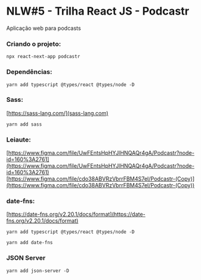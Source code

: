 # NLW#5 - Trilha React JS - Podcastr
Aplicação web para podcasts

### Criando o projeto:
```shell
npx react-next-app podcastr
```

### Dependências:
```shell
yarn add typescript @types/react @types/node -D
```

### Sass:
[https://sass-lang.com/](sass-lang.com)
```shell
yarn add sass
```

### Leiaute:
[https://www.figma.com/file/UwFEntsHpHYJlHNQAQr4gA/Podcastr?node-id=160%3A2761](https://www.figma.com/file/UwFEntsHpHYJlHNQAQr4gA/Podcastr?node-id=160%3A2761)
[https://www.figma.com/file/cdo38ABVRzVbrrFBM4S7el/Podcastr-(Copy)](https://www.figma.com/file/cdo38ABVRzVbrrFBM4S7el/Podcastr-(Copy))

### date-fns:
[https://date-fns.org/v2.20.1/docs/format](https://date-fns.org/v2.20.1/docs/format)
```shell
yarn add typescript @types/react @types/node -D

yarn add date-fns
```

### JSON Server
```shell
yarn add json-server -D
```
